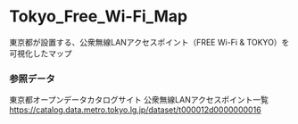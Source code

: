 # Tokyo_Free_Wi-Fi_Map
東京都が設置する、公衆無線LANアクセスポイント（FREE Wi-Fi &amp; TOKYO）を可視化したマップ

### 参照データ
東京都オープンデータカタログサイト 公衆無線LANアクセスポイント一覧  
https://catalog.data.metro.tokyo.lg.jp/dataset/t000012d0000000016
